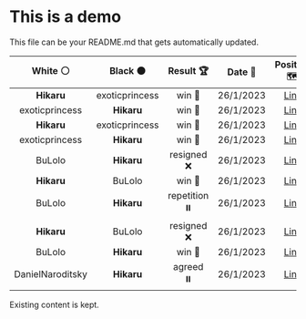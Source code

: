# This is a demo

This file can be your README.md that gets automatically updated.

<!--START_SECTION:chessStats-->
<!-- Automatically generated with https://github.com/Balastrong/chess-stats-action -->

| White ⚪ | Black ⚫ | Result 🏆 | Date 📅 | Position 🗺️ |
|:---:|:---:|:---:|:---:|:---:|
| **Hikaru** | exoticprincess | win 🥇 | 26/1/2023 | <a href="http://www.ee.unb.ca/cgi-bin/tervo/fen.pl?select=8/5ppk/p2q2r1/Pprp2Pp/1PnP1P1P/8/4RQ2/4R1K1 w - -">Link</a> |
| exoticprincess | **Hikaru** | win 🥇 | 26/1/2023 | <a href="http://www.ee.unb.ca/cgi-bin/tervo/fen.pl?select=8/1k5p/2R5/b2K1P2/4r3/p7/7P/8 w - -">Link</a> |
| **Hikaru** | exoticprincess | win 🥇 | 26/1/2023 | <a href="http://www.ee.unb.ca/cgi-bin/tervo/fen.pl?select=5k2/5p2/6p1/1n1N3p/N6P/6P1/5PK1/8 b - -">Link</a> |
| exoticprincess | **Hikaru** | win 🥇 | 26/1/2023 | <a href="http://www.ee.unb.ca/cgi-bin/tervo/fen.pl?select=r6r/5k2/p1nq1Pp1/1ppp3p/3n1BQ1/8/PP4PP/R4RK1 w - -">Link</a> |
| BuLolo | **Hikaru** | resigned ❌ | 26/1/2023 | <a href="http://www.ee.unb.ca/cgi-bin/tervo/fen.pl?select=5rk1/ppp3bp/3prn2/2n3p1/2P2P2/2N3P1/PP4K1/R1BQ3R w - -">Link</a> |
| **Hikaru** | BuLolo | win 🥇 | 26/1/2023 | <a href="http://www.ee.unb.ca/cgi-bin/tervo/fen.pl?select=r1b2rk1/pp3p1p/4pBp1/2p5/2P5/4QR2/P1q3PP/R5K1 b - -">Link</a> |
| BuLolo | **Hikaru** | repetition ⏸️ | 26/1/2023 | <a href="http://www.ee.unb.ca/cgi-bin/tervo/fen.pl?select=8/5k2/3Kp3/3p4/3Pp3/4P3/5P2/8 b - -">Link</a> |
| **Hikaru** | BuLolo | resigned ❌ | 26/1/2023 | <a href="http://www.ee.unb.ca/cgi-bin/tervo/fen.pl?select=3R4/p1N4p/b1p3pk/2Q2p2/4p3/1B2Pn2/P1P2PPP/q6K w - -">Link</a> |
| BuLolo | **Hikaru** | win 🥇 | 26/1/2023 | <a href="http://www.ee.unb.ca/cgi-bin/tervo/fen.pl?select=4r3/3p1kpp/2p5/5n2/R3p3/3r2B1/5PPP/4R1K1 w - -">Link</a> |
| DanielNaroditsky | **Hikaru** | agreed ⏸️ | 26/1/2023 | <a href="http://www.ee.unb.ca/cgi-bin/tervo/fen.pl?select=r4k2/1R2bpp1/2p1n1p1/3pP3/3P4/4BN1P/5PP1/6K1 w - -">Link</a> |

<!--END_SECTION:chessStats-->

Existing content is kept.
